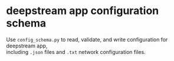# deepstream app configuration schema

Use `config_schema.py` to read, validate, and write configuration for deepstream app,  
including `.json` files and `.txt` network configuration files.
